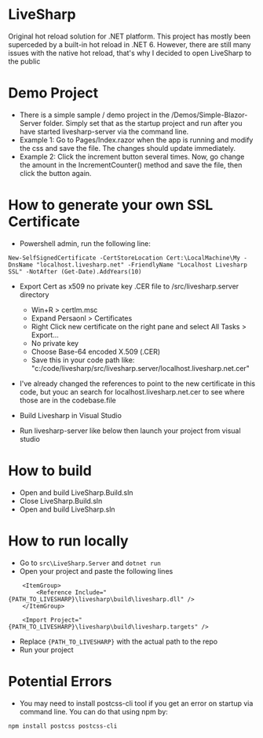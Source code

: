 # LiveSharp
Original hot reload solution for .NET platform. This project has mostly been superceded by a built-in hot reload in .NET 6. However, there are still many issues with the native hot reload, that's why I decided to open LiveSharp to the public

# Demo Project
* There is a simple sample / demo project in the /Demos/Simple-Blazor-Server folder. Simply set that as the startup project and run after you have started livesharp-server via the command line.
* Example 1: Go to Pages/Index.razor when the app is running and modify the css and save the file. The changes should update immediately.
* Example 2: Click the increment button several times. Now, go change the amount in the IncrementCounter() method and save the file, then click the button again.

# How to generate your own SSL Certificate
* Powershell admin, run the following line:

```
New-SelfSignedCertificate -CertStoreLocation Cert:\LocalMachine\My -DnsName "localhost.livesharp.net" -FriendlyName "Localhost Livesharp SSL" -NotAfter (Get-Date).AddYears(10)
```

* Export Cert as x509 no private key .CER file to /src/livesharp.server directory
	* Win+R > certlm.msc
	* Expand Persaonl > Certificates
	* Right Click new certificate on the right pane and select All Tasks > Export...
	* No private key
	* Choose Base-64 encoded X.509 (.CER)
	* Save this in your code path like: "c:/code/livesharp/src/livesharp.server/localhost.livesharp.net.cer"

* I've already changed the references to point to the new certificate in this code, but youc an search for localhost.livesharp.net.cer to see where those are in the codebase.file

* Build Livesharp in Visual Studio

* Run livesharp-server like below then launch your project from visual studio


# How to build

* Open and build LiveSharp.Build.sln
* Close LiveSharp.Build.sln
* Open and build LiveSharp.sln

# How to run locally

* Go to `src\LiveSharp.Server` and `dotnet run`
* Open your project and paste the following lines 
```
    <ItemGroup>
        <Reference Include="{PATH_TO_LIVESHARP}\livesharp\build\livesharp.dll" />
    </ItemGroup>
    
    <Import Project="{PATH_TO_LIVESHARP}\livesharp\build\livesharp.targets" />
```    
* Replace `{PATH_TO_LIVESHARP}` with the actual path to the repo
* Run your project


# Potential Errors

* You may need to install postcss-cli tool if you get an error on startup via command line. You can do that using npm by:
```
npm install postcss postcss-cli
```


